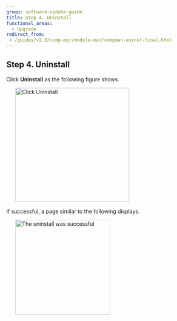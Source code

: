 ```yaml
---
group: software-update-guide
title: Step 4. Uninstall
functional_areas:
  - Upgrade
redirect_from:
 - /guides/v2.3/comp-mgr/module-man/compman-uninst-final.html
---
```


## Step 4. Uninstall

Click **Uninstall** as the following figure shows.

&nbsp;&nbsp;&nbsp;&nbsp;&nbsp;&nbsp;<img src="{{ site.baseurl }}/common/images/extensman_uninst2.png" width="300px" alt="Click Uninstall">

If successful, a page similar to the following displays.

&nbsp;&nbsp;&nbsp;&nbsp;&nbsp;&nbsp;<img src="{{ site.baseurl }}/common/images/extensman_uninst-success.png" width="250px" alt="The uninstall was successful">
